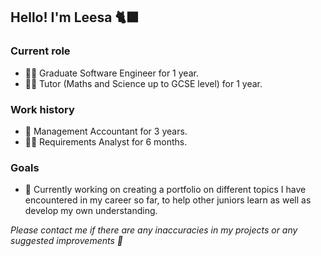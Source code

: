 ## Hello! I'm Leesa 🐈‍⬛

### Current role

- 👩‍🎓 Graduate Software Engineer for 1 year.
- 👩‍🏫 Tutor (Maths and Science up to GCSE level) for 1 year.

### Work history

- 💼 Management Accountant for 3 years.
- 👩‍💼 Requirements Analyst for 6 months.

### Goals

- 🌱 Currently working on creating a portfolio on different topics I have encountered in my career so far, to help other juniors learn as well as develop my own understanding.

_Please contact me if there are any inaccuracies in my projects or any suggested improvements 💛_

<!--
- 🔭 I’m currently working on ...
- 🌱 I’m currently learning ...
- 👯 I’m looking to collaborate on ...
- 🤔 I’m looking for help with ...
- 💬 Ask me about ...
- 📫 How to reach me: ...
- 😄 Pronouns: ...
- ⚡ Fun fact: ...
-->
